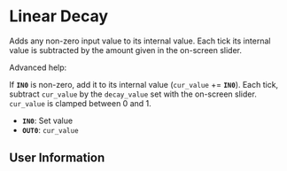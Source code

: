 # Linear Decay
Adds any non-zero input value to its internal value. Each tick its internal value is subtracted by the amount given in the on-screen slider.

Advanced help:

If **`IN0`** is non-zero, add it to its internal value (`cur_value` += **`IN0`**). Each tick, subtract `cur_value` by the `decay_value` set with the on-screen slider. `cur_value` is clamped between 0 and 1.

- **`IN0`**: Set value
- **`OUT0`**: `cur_value`

## User Information